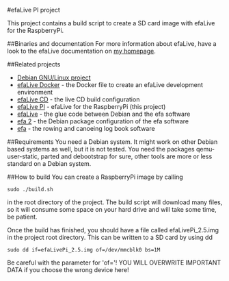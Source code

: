#efaLive PI project

This project contains a build script to create a SD card image with efaLive for the RaspberryPi.

##Binaries and documentation
For more information about efaLive, have a look to the efaLive documentation on [my homepage](http://www.hannay.de/index.php/efalive).

##Related projects
* [Debian GNU/Linux project](http://www.debian.-org/)
* [efaLive Docker](https://github.com/efalive/efalive_docker) - the Docker file to create an efaLive development environment
* [efaLive CD](https://github.com/efalive/efalive_cd) - the live CD build configuration
* [efaLive PI](https://github.com/efalive/efalive_pi) - efaLive for the RaspberryPi (this project)
* [efaLive](https://github.com/efalive/efalive) - the glue code between Debian and the efa software
* [efa 2](https://github.com/efalive/efa2) - the Debian package configuration of the efa software
* [efa](http://efa.nmichael.de/) - the rowing and canoeing log book software

##Requirements
You need a Debian system. It might work on other Debian based systems as well, but it is not tested. You need the packages qemu-user-static, parted and debootstrap for sure, other tools are more or less standard on a Debian system.

##How to build
You can create a RaspberryPi image by calling

```shell
sudo ./build.sh
```

in the root directory of the project. The build script will download many files, so it will consume some space on your hard drive and will take some time, be patient.

Once the build has finished, you should have a file called efaLivePi_2.5.img in the project root directory. This can be written to a SD card by using dd

```shell
sudo dd if=efaLivePi_2.5.img of=/dev/mmcblk0 bs=1M
```

Be careful with the parameter for 'of='! YOU WILL OVERWRITE IMPORTANT DATA if you choose the wrong device here!

